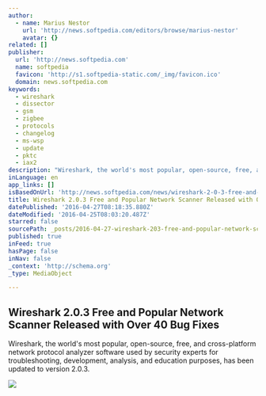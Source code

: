 ```yaml
---
author:
  - name: Marius Nestor
    url: 'http://news.softpedia.com/editors/browse/marius-nestor'
    avatar: {}
related: []
publisher:
  url: 'http://news.softpedia.com'
  name: softpedia
  favicon: 'http://s1.softpedia-static.com/_img/favicon.ico'
  domain: news.softpedia.com
keywords:
  - wireshark
  - dissector
  - gsm
  - zigbee
  - protocols
  - changelog
  - ms-wsp
  - update
  - pktc
  - iax2
description: "Wireshark, the world's most popular, open-source, free, and cross-platform network protocol analyzer software used by security experts for troubleshooting, development, analysis, and education purposes, has been updated to version 2.0.3."
inLanguage: en
app_links: []
isBasedOnUrl: 'http://news.softpedia.com/news/wireshark-2-0-3-free-and-popular-network-scanner-released-with-over-40-bug-fixes-503346.shtml'
title: Wireshark 2.0.3 Free and Popular Network Scanner Released with Over 40 Bug Fixes
datePublished: '2016-04-27T08:18:35.880Z'
dateModified: '2016-04-25T08:03:20.487Z'
starred: false
sourcePath: _posts/2016-04-27-wireshark-203-free-and-popular-network-scanner-released-wi.md
published: true
inFeed: true
hasPage: false
inNav: false
_context: 'http://schema.org'
_type: MediaObject

---
```

<article style=""><h1>Wireshark 2.0.3 Free and Popular Network Scanner Released with Over 40 Bug Fixes</h1><p>Wireshark, the world's most popular, open-source, free, and cross-platform network protocol analyzer software used by security experts for troubleshooting, development, analysis, and education purposes, has been updated to version 2.0.3.</p><img src="http://i1-news.softpedia-static.com/images/news2/wireshark-2-0-3-free-and-popular-network-scanner-released-with-over-40-bug-fixes-503346-2.jpg" /></article>